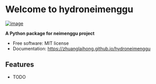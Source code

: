 # Welcome to hydroneimenggu


[![image](https://img.shields.io/pypi/v/hydroneimenggu.svg)](https://pypi.python.org/pypi/hydroneimenggu)


**A Python package for neimenggu project**


-   Free software: MIT license
-   Documentation: <https://zhuanglaihong.github.io/hydroneimenggu>
    

## Features

-   TODO
